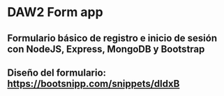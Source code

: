 ﻿# DAW2 Form app
 
 ## Formulario básico de registro e inicio de sesión con NodeJS, Express, MongoDB y Bootstrap
 
 ## Diseño del formulario: https://bootsnipp.com/snippets/dldxB
